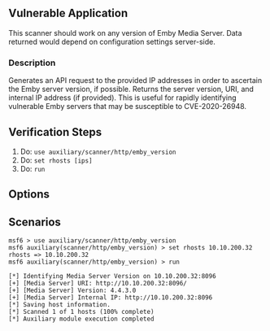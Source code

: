 ## Vulnerable Application
This scanner should work on any version of Emby Media Server. Data returned would depend on configuration
settings server-side.

### Description

Generates an API request to the provided IP addresses in order to ascertain the Emby server version, if possible.
Returns the server version, URI, and internal IP address (if provided). This is useful for rapidly identifying vulnerable
Emby servers that may be susceptible to CVE-2020-26948.

## Verification Steps

  1. Do: `use auxiliary/scanner/http/emby_version`
  2. Do: `set rhosts [ips]`
  3. Do: `run`

## Options

## Scenarios
```
msf6 > use auxiliary/scanner/http/emby_version
msf6 auxiliary(scanner/http/emby_version) > set rhosts 10.10.200.32
rhosts => 10.10.200.32
msf6 auxiliary(scanner/http/emby_version) > run

[*] Identifying Media Server Version on 10.10.200.32:8096
[+] [Media Server] URI: http://10.10.200.32:8096/
[+] [Media Server] Version: 4.4.3.0
[+] [Media Server] Internal IP: http://10.10.200.32:8096
[*] Saving host information.
[*] Scanned 1 of 1 hosts (100% complete)
[*] Auxiliary module execution completed
```
